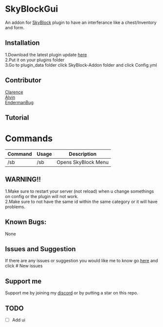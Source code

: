 # SkyBlockGui
An addon for [SkyBlock](https://poggit.pmmp.io/p/SkyBlock) plugin to have an interferance like a chest/Inventory and form.

## Installation

1.Download the latest plugin update [here](https://poggit.pmmp.io/ci/BLAST1718/SkyBlockGui/SkyBlock-Addon) <br>
2.Put it on your plugins folder <br>
3.Go to plugin_data folder click SkyBlock-Addon folder and click Config.yml <br>

## Contributor <br>

[Clarence](https://github.com/Clarence2810) <br> [Alvin](https://github.com/alvin0319) <br> [EndermanBug](https://github.com/Endermanbugzjfc) <br>

## Tutorial

# Commands

| Command | Usage | Description |
| ------- | ----- | ----------- |
| /sb     | /sb   | Opens SkyBlock Menu |

## WARNING!! 
1.Make sure to restart your server (not reload) when u change somethings on config or the plugin will not work. <br>
2.Make sure to not have the same id within the same category or it will have problems. <br>

## Known Bugs: <br>
None

## Issues and Suggestion <br>

If there are any issues or suggestion you would like me to know go [here](https://github.com/BLAST1718/SkyBlock-Addon/issues) and click # New issues

## Support me

Support me by joining my [discord](https://discord.gg/tH38gJg7xx) or by putting a star on this repo.

## TODO

- [ ] Add ui
